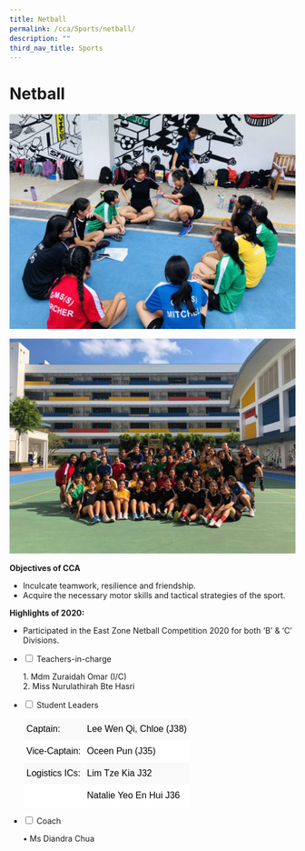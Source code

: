 ```yaml
---
title: Netball
permalink: /cca/Sports/netball/
description: ""
third_nav_title: Sports
---
```

# **Netball**

![](/images/IMG_7389-1024x768.jpg)

![](/images/453fef35-0f1b-4132-95c2-b7760e0d28b4-1024x768.jpg)

**Objectives of CCA**

*   Inculcate teamwork, resilience and friendship.
*   Acquire the necessary motor skills and tactical strategies of the sport.

**Highlights of 2020:**

*   Participated in the East Zone Netball Competition 2020 for both ‘B’ & ‘C’ Divisions.








<ul class="jekyllcodex_accordion">
  <li>
    <input type="checkbox" id="accordion1">
    <label for="accordion1">Teachers-in-charge</label>
    <div>
			<p>1.  Mdm Zuraidah Omar (I/C)<br>2. Miss Nurulathirah Bte Hasri</p>
    </div>
	</li>
	  <li>
    <input type="checkbox" id="accordion2">
    <label for="accordion2">Student Leaders</label>
    <div>
			<p><table style="border-collapse:collapse;border-spacing:0" class="tg"><thead><tr><th style="background-color:#F9F9F9;border-color:#ffffff;border-style:solid;border-width:1px;color:#000000;font-family:Arial, sans-serif;font-size:medium;font-weight:normal;overflow:hidden;padding:10px 5px;text-align:left;vertical-align:top;word-break:normal">Captain:</th><th style="background-color:#F9F9F9;border-color:#ffffff;border-style:solid;border-width:1px;color:#000000;font-family:Arial, sans-serif;font-size:medium;font-weight:normal;overflow:hidden;padding:10px 5px;text-align:left;vertical-align:top;word-break:normal">Lee Wen Qi, Chloe (J38)</th></tr></thead><tbody><tr><td style="background-color:#FFF;border-color:#ffffff;border-style:solid;border-width:1px;color:#000000;font-family:Arial, sans-serif;font-size:medium;overflow:hidden;padding:10px 5px;text-align:left;vertical-align:top;word-break:normal">Vice-Captain:</td><td style="background-color:#FFF;border-color:#ffffff;border-style:solid;border-width:1px;color:#000000;font-family:Arial, sans-serif;font-size:medium;overflow:hidden;padding:10px 5px;text-align:left;vertical-align:top;word-break:normal">Oceen Pun (J35)</td></tr><tr><td style="background-color:#F9F9F9;border-color:#ffffff;border-style:solid;border-width:1px;color:#000000;font-family:Arial, sans-serif;font-size:medium;overflow:hidden;padding:10px 5px;text-align:left;vertical-align:top;word-break:normal">Logistics ICs:</td><td style="background-color:#F9F9F9;border-color:#ffffff;border-style:solid;border-width:1px;color:#000000;font-family:Arial, sans-serif;font-size:medium;overflow:hidden;padding:10px 5px;text-align:left;vertical-align:top;word-break:normal">Lim Tze Kia J32</td></tr><tr><td style="background-color:#FFF;border-color:#ffffff;border-style:solid;border-width:1px;color:#000000;font-family:Arial, sans-serif;font-size:medium;overflow:hidden;padding:10px 5px;text-align:left;vertical-align:top;word-break:normal"></td><td style="background-color:#FFF;border-color:#ffffff;border-style:solid;border-width:1px;color:#000000;font-family:Arial, sans-serif;font-size:medium;overflow:hidden;padding:10px 5px;text-align:left;vertical-align:top;word-break:normal">Natalie Yeo En Hui J36</td></tr></tbody></table></p>
    </div>
	</li>
		  <li>
    <input type="checkbox" id="accordion3">
    <label for="accordion3">Coach</label>
    <div>
			<p>•  Ms Diandra Chua</p>
    </div>
	</li>
	</ul>